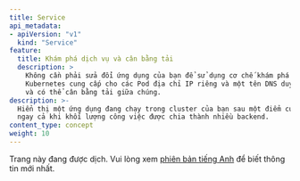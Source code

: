 ```yaml
---
title: Service
api_metadata:
- apiVersion: "v1"
  kind: "Service"
feature:
  title: Khám phá dịch vụ và cân bằng tải
  description: >
    Không cần phải sửa đổi ứng dụng của bạn để sử dụng cơ chế khám phá dịch vụ không quen thuộc.
    Kubernetes cung cấp cho các Pod địa chỉ IP riêng và một tên DNS duy nhất cho một tập hợp các Pod,
    và có thể cân bằng tải giữa chúng.
description: >-
  Hiển thị một ứng dụng đang chạy trong cluster của bạn sau một điểm cuối hướng ra bên ngoài,
  ngay cả khi khối lượng công việc được chia thành nhiều backend.
content_type: concept
weight: 10
---
```


<!-- overview -->

Trang này đang được dịch. Vui lòng xem [phiên bản tiếng Anh](https://kubernetes.io/docs/concepts/services-networking/service/) để biết thông tin mới nhất.

